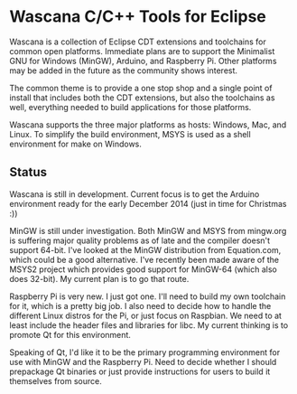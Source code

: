 # Wascana C/C++ Tools for Eclipse

Wascana is a collection of Eclipse CDT extensions and toolchains for common open platforms.
Immediate plans are to support the Minimalist GNU for Windows (MinGW), Arduino, and Raspberry Pi.
Other platforms may be added in the future as the community shows interest.

The common theme is to provide a one stop shop and a single point of install that includes both
the CDT extensions, but also the toolchains as well, everything needed to build applications
for those platforms.

Wascana supports the three major platforms as hosts: Windows, Mac, and Linux.
To simplify the build environment, MSYS is used as a shell environment for make on Windows.

## Status

Wascana is still in development. Current focus is to get the Arduino environment ready for the
early December 2014 (just in time for Christmas :))

MinGW is still under investigation. Both MinGW and MSYS from mingw.org is suffering major
quality problems as of late and the compiler doesn't support 64-bit. I've looked at the
MinGW distribution from Equation.com, which could be a good alternative. I've recently been
made aware of the MSYS2 project which provides good support for MinGW-64 (which also does
32-bit). My current plan is to go that route.

Raspberry Pi is very new. I just got one. I'll need to build my own toolchain for it,
which is a pretty big job. I also need to decide how to handle the different Linux distros
for the Pi, or just focus on Raspbian. We need to at least include the header files and libraries
for libc. My current thinking is to promote Qt for this environment.

Speaking of Qt, I'd like it to be the primary programming environment for use with MinGW and
the Raspberry Pi. Need to decide whether I should prepackage Qt binaries or just provide
instructions for users to build it themselves from source.